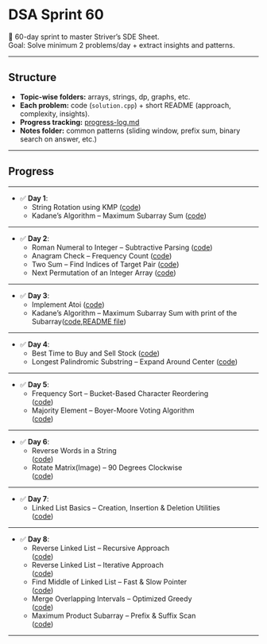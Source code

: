 # DSA Sprint 60

🚀 60-day sprint to master Striver’s SDE Sheet.  
Goal: Solve minimum 2 problems/day + extract insights and patterns.  

---

## Structure
- **Topic-wise folders:** arrays, strings, dp, graphs, etc.  
- **Each problem:** code (`solution.cpp`) + short README (approach, complexity, insights).  
- **Progress tracking:** [progress-log.md](./progress-log.md)  
- **Notes folder:** common patterns (sliding window, prefix sum, binary search on answer, etc.)  

---

## Progress
---
- ✅ **Day 1**:  
  - String Rotation using KMP ([code](./strings/kmp-string-matching/solution.cpp))  
  - Kadane’s Algorithm – Maximum Subarray Sum ([code](./arrays/kadane's-algorithm-max-subarray/solution.cpp))  
---
- ✅ **Day 2**:  
  - Roman Numeral to Integer – Subtractive Parsing ([code](./strings/roman-to-integer/solution.cpp))  
  - Anagram Check – Frequency Count ([code](./strings/anagram-checking/solution.cpp))  
  - Two Sum – Find Indices of Target Pair ([code](./arrays/2-sum-problem/solution.cpp))  
  - Next Permutation of an Integer Array ([code](./arrays/next-permutation-int/solution.cpp))  
---
- ✅ **Day 3**:  
  - Implement Atoi ([code](./strings/atoi/solution.cpp))  
  - Kadane’s Algorithm – Maximum Subarray Sum with print of the Subarray([code](./arrays/kadane's-algorithm-max-subarray/solution.cpp),[README file](./arrays/kadane's-algorithm-max-subarray/README.md))  

---

- ✅ **Day 4**:  
  - Best Time to Buy and Sell Stock ([code](./arrays/stock-buy-sell/solution.cpp))  
  - Longest Palindromic Substring – Expand Around Center ([code](./strings/longest-palindrome-substring/solution.cpp))
---

- ✅ **Day 5**:  
  - Frequency Sort – Bucket-Based Character Reordering  
    ([code](./strings/sort-characters-by-frequency/solution.cpp))  
  - Majority Element – Boyer-Moore Voting Algorithm  
    ([code](./arrays/majority-element-half/solution.cpp))  
---

- ✅ **Day 6**:  
  - Reverse Words in a String  
    ([code](./strings/reverse-words/solution.cpp))  
  - Rotate Matrix(Image) – 90 Degrees Clockwise  
    ([code](./matrix/rotate-matrix-90deg/solution.cpp))  
---

- ✅ **Day 7**:  
  - Linked List Basics – Creation, Insertion & Deletion Utilities  
    ([code](./linked-list/linked-list-basics/solution.cpp))  
---
- ✅ **Day 8**:  
  - Reverse Linked List – Recursive Approach  
    ([code](./linked-list/linked-list-reversal-recursive/solution.cpp))  
  - Reverse Linked List – Iterative Approach  
    ([code](./linked-list/linked-list-reversal-iterative/solution.cpp))  
  - Find Middle of Linked List – Fast & Slow Pointer  
    ([code](./linked-list/find-middle/solution.cpp))  
  - Merge Overlapping Intervals – Optimized Greedy  
    ([code](./arrays/merge-overlapping-intervals/solution.cpp))  
  - Maximum Product Subarray – Prefix & Suffix Scan  
    ([code](./arrays/maximum-product-subarray/solution.cpp))  
---

